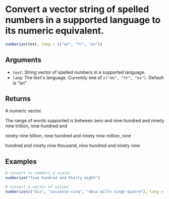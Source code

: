 # Convert a vector string of spelled numbers in a supported language to its numeric equivalent.

```r
numberize(text, lang = c("en", "fr", "es"))
```

## Arguments

- `text`: String vector of spelled numbers in a supported language.
- `lang`: The text's language. Currently one of `c("en", "fr", "es")`. Default is "en"

## Returns

A numeric vector.

The range of words supported is between zero and nine hundred and ninety nine trillion, nine hundred and

ninety nine billion, nine hundred and ninety nine million, nine

hundred and ninety nine thousand, nine hundred and ninety nine

## Examples

```r
# convert to numbers a scalar
numberize("five hundred and thirty eight")

# convert a vector of values
numberize(c("dix", "soixante-cinq", "deux mille vingt-quatre"), lang = "fr")
```
